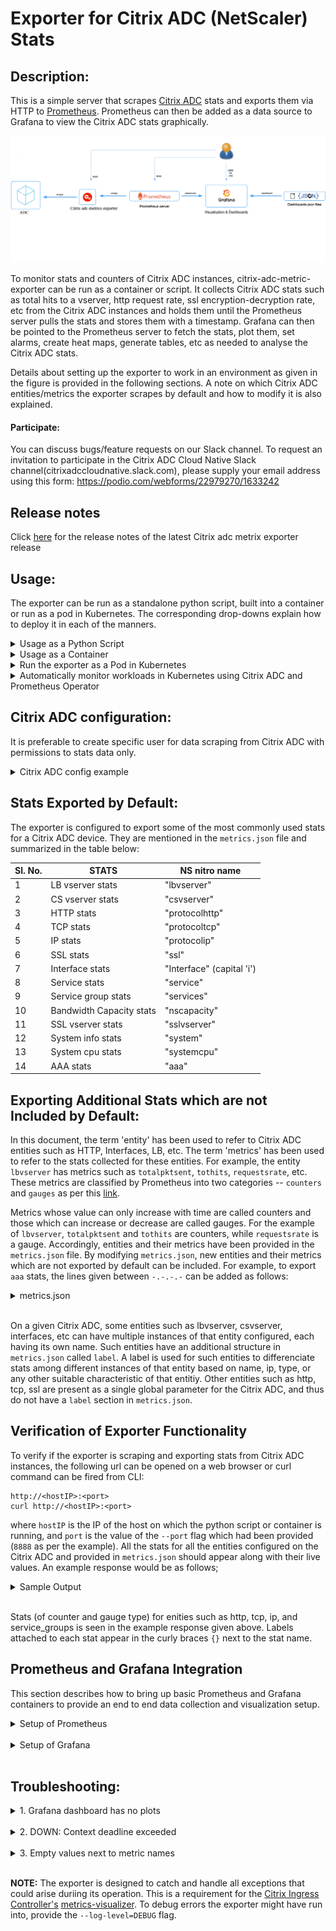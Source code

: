 Exporter for Citrix ADC (NetScaler) Stats
===

Description:
---

This is a simple server that scrapes [Citrix ADC](https://www.citrix.com/products/citrix-adc/) stats and exports them via HTTP to [Prometheus](https://github.com/prometheus). Prometheus can then be added as a data source to Grafana to view the Citrix ADC stats graphically.

![exporter_diagram](images/Citrix-adc-exporter-workflow.png)
 
To monitor stats and counters of Citrix ADC instances, citrix-adc-metric-exporter can be run as a container or script. It collects Citrix ADC stats such as total hits to a vserver, http request rate, ssl encryption-decryption rate, etc from the Citrix ADC instances and holds them until the Prometheus server pulls the stats and stores them with a timestamp. Grafana can then be pointed to the Prometheus server to fetch the stats, plot them, set alarms, create heat maps, generate tables, etc as needed to analyse the Citrix ADC stats. 

   Details about setting up the exporter to work in an environment as given in the figure is provided in the following sections. A note on which Citrix ADC entities/metrics the exporter scrapes by default and how to modify it is also explained.

#### Participate:

   You can discuss bugs/feature requests on our Slack channel. To request an invitation to participate in the Citrix ADC Cloud Native Slack channel(citrixadccloudnative.slack.com), please supply your email address using this form: https://podio.com/webforms/22979270/1633242

## Release notes

Click [here](https://github.com/citrix/citrix-adc-metrics-exporter/releases) for the release notes of the latest Citrix adc metrix exporter release

Usage:
---
The exporter can be run as a standalone python script, built into a container or run as a pod in Kubernetes. The corresponding drop-downs explain how to deploy it in each of the manners.

<details>
<summary>Usage as a Python Script</summary>
<br>

To use the exporter as a python script, the ```prometheus_client``` and ```requests``` package needs to be installed. This can be done using 
```
pip install prometheus_client
pip install requests
pip install PyYAML
pip install retrying
```
Now, create a folder ```/exporter``` and copy the ```metrics.json``` file to the folder. 
Finally, the exporter can be run as a python script using;
```
nohup python exporter.py [flags] &
```
where the flags are:

flag&nbsp;&nbsp;&nbsp;&nbsp;&nbsp;&nbsp;&nbsp;&nbsp;&nbsp;&nbsp;&nbsp;&nbsp;&nbsp;&nbsp;&nbsp;&nbsp;&nbsp;&nbsp; | Description
-----------------|--------------------
--target-nsip    | Provide the &lt;IP&gt; of the Citrix ADC to be monitored
--port	         | Specify on which port metrics collected by the exporter should be exposed. Agents like Prometheus will need to scrape this port of the container to collected metrics
--metric         | Provide a specific metric to load from metrics.json file (eg: 'lbvserver', 'protocolhttp', etc). If not provided, all metric entities from metrics.json will be loaded
--secure         | Ensures HTTPS connection to ADC. Option 'no'(HTTP) can be provided to collect metrics from Citrix ADC. Default: 'yes'.
--start-delay    | Specify time for which exporter should sleep before starting metric collection. Default: 10s
--timeout        | Specify timeout period for exporter to obtain response from target Citrix ADCs. Default: 15s
--metrics-file   | The location of metrics.json file. Default: /exporter/metrics.json
--log-file       | The location of exporter.log file. Default: /exporter/exporter.log
--log-level      | The level of logging. DEBUG, INFO, WARNING, ERROR or CRITICAL Default: ERROR
--config-file    | File with configs such as ```username```, ```password```, ```validate-cert```, ```cacert-path```, etc. Helps supply username and password through file rather than CLI.
--validate-cert. | Specify if ca certifcate is to be validated to access Citrix ADC. Default: 'no'. Valid value: 'yes'
--cacert-path.   | Provide valid cert path if "-validate-cert" set to 'yes'. cert path will only be considered if '--validate-cert' is set to 'yes'.
--k8sCICprefix   | Provide the prefix if exporter is used in kubernetes enviroment with Citrix ingress controller, "k8s_ingress_service_stats" dashboard can be used only if correct CICprefix is provided and CIC version is 1.2.0 and above. Default prefix is "K8s"  

The exporter can be setup as given in the diagram using;
```
nohup python exporter.py --target-nsip=10.0.0.1 --port 8888 --config-file=config.yaml &
```
This directs the exporter container to scrape 10.0.0.1 IP, and the expose the stats it collects on port 8888.

File 'config.yaml' should contain username and password of the ADC to which exporter connects to. For reference, refer config.yaml.example which specifies the format for providing the login credentials. 

Login credentials can also be provided using environment variables using NS_USER, NS_PASSWORD.Though config file input is the preferred method for security concerns.

The user can then access the exported metrics directly thorugh port 8888 on the machine where the exporter is running, or Prometheus and Grafana can be setup to view the exported metrics though their GUI.

### Additionals:
As an optional configuration, Citrix ADC exporter allows you to validate the SSL server certificate provided by Citrix ADC. 

For this:

-- In config.yaml, '--validate-cert' option should be set to 'yes', and certificate path should be provided using'--cacert-path' argument. 

-- Please confirm that certificate and '--cert-path' provided is valid.

-- Additionaly, '--validate-cert(default='no')' and '--secure(default='yes')' options should be set to 'yes'.



</details>



<details>
<summary>Usage as a Container</summary>
<br>

In order to use the exporter as a container, the image ```quay.io/citrix/citrix-adc-metrics-exporter:1.4.4``` will need to be pulled using;
```
docker pull quay.io/citrix/citrix-adc-metrics-exporter:1.4.4
```
**NOTE:** It can also be build locally using ```docker build -f Dockerfile -t <image_name>:<tag> ./```

Now, the exporter can be run using:
```
docker run -dt -p <host_port>:<container_port> --mount type=bind,source=<host-path-for-config-file>,target=/exporter/config.yaml quay.io/citrix/citrix-adc-metrics-exporter:1.4.4 [flags] --config-file=/exporter/config.yaml
```
where the flags are:

flag&nbsp;&nbsp;&nbsp;&nbsp;&nbsp;&nbsp;&nbsp;&nbsp;&nbsp;&nbsp;&nbsp;&nbsp;&nbsp;&nbsp;&nbsp;&nbsp;&nbsp;&nbsp; | Description
-----------------|--------------------
--target-nsip    | Provide the &lt;IP&gt; of the Citrix ADC to be monitored
--port	         | Specify on which port metrics collected by the exporter should be exposed. Agents like Prometheus will need to scrape this port of the container to collected metrics
--metric         | Provide a specific metric to load from metrics.json file (eg: 'lbvserver', 'protocolhttp', etc). If not provided, all metric entities from metrics.json will be loaded
--secure         | Ensures HTTPS connection to ADC. Option 'no'(HTTP) can be provided to collect metrics from Citrix ADC. Default: 'yes'.
--start-delay    | Specify time for which exporter should sleep before starting metric collection. Default: 10s
--timeout        | Specify timeout period for exporter to obtain response from target Citrix ADC. Default: 15s
--metrics-file   | The location of metrics.json file. Default: /exporter/metrics.json
--log-file       | The location of exporter.log file. Default: /exporter/exporter.log
--log-level      | The level of logging. DEBUG, INFO, WARNING, ERROR or CRITICAL Default: ERROR
--config-file    | File with configs such as ```username```, ```password```, ```validate-cert``, ```cacert-path```, etc. Helps supply username and password through file rather than CLI for secure deployment.
--validate-cert  | Specify if ca certifcate is to be validated to access Citrix ADC. Default: 'no'. Valid value: 'yes'
--cacert-path    | Provide valid cert path if "--validate-cert" set to 'yes'. cert path will only be considered if '--validate-cert' is set to 'yes'.
--k8sCICprefix   | Provide the prefix if exporter is used in kubernetes enviroment with Citrix ingress controller, "k8s_ingress_service_stats" dashboard can be used only if correct CICprefix is provided and CIC version is 1.2.0 and above. Default prefix is "K8s"  


To setup the exporter as given in the diagram, the following command can be used:
```
docker run -dt -p 8888:8888 --mount type=bind,source=/path/to/config.yaml,target=/exporter/config.yaml --name citrix-adc-exporter quay.io/citrix/citrix-adc-metrics-exporter:1.4.4 --target-nsip=10.0.0.1 --port=8888 --config-file=/exporter/config.yaml
```
This directs the exporter container to scrape the 10.0.0.1 IP, and the expose the stats it collects on port 8888.

File 'config.yaml' should contain username and password of the ADC to which exporter connects to. For reference, refer config.yaml.example which specifies the format for providing the login credentials. Config.yaml file then needs to be mounted to the container at fixed target specified('/exporter/config.yaml') only.

Login credentials can also be provided using environment variables using NS_USER, NS_PASSWORD.Though config file input is the preferred method for security concerns.

The user can then access the exported metrics directly thorugh port 8888 on the machine where the exporter is running, or Prometheus and Grafana can be setup to view the exported metrics though their GUI.

**NOTE:** In the command above, the value of the ```--port``` flag should be the same as the ```container_port```.


### Additionals:
As an optional configuration, Citrix ADC exporter allows you to validate the SSL server certificate provided by Citrix ADC.

For this:

-- In config.yaml, '--validate-cert' option should be set to 'yes', and certificate path should be provided using'--cacert-path' argument.

-- Please confirm that certificate and '--cert-path' provided is valid. 

-- Additionaly, '--validate-cert(default='no')' and '--secure(default='yes')' options should be set to 'yes' for certificate to be considered.

Certificate should then be mounted at the '--cacert-path' provided. For instance, if cert is 'cacert.pem' and '--cacert-path' provided in 'config.yaml' is '/exporter/cacert.pem'

```
docker run -dt -p 8888:8888 --mount type=bind,source=/path/to/config.yaml,target=/exporter/config.yaml --mount type=bind,source=/path/to/cacert.pem,target=/exporter/cacert.pem --name citrix-adc-exporter quay.io/citrix/citrix-adc-metrics-exporter:1.4.4 --target-nsip=10.0.0.1 --port=8888 --config-file=/exporter/config.yaml
``` 
Cert validation options can also be provided using environment variables using NS_VALIDATE_CERT, NS_CACERT_PATH. Thoughconfig file input is the preferred method.



</details>


<details>
<summary>Run the exporter as a Pod in Kubernetes</summary>
<br>

To provide the login credentials to access ADC, create a secret and mount the volume at mountpath "/mnt/nslogin".  
```
kubectl create secret generic nslogin --from-literal=username=<citrix-adc-user> --from-literal=password=<citrix-adc-password> -n <namespace>
```

The following yaml file can be used to deploy the exporter as a pod in Kuberenetes and expose it as a service. Here, the necessary flags are provided as a list in the ```args:``` section of the yaml file.
```
apiVersion: v1
kind: Pod
metadata:
  name: exporter
  labels:
    app: exporter
spec:
  containers:
    - name: exporter
      image: quay.io/citrix/citrix-adc-metrics-exporter:1.4.4
      args:
        - "--target-nsip=10.0.0.1"
        - "--port=8888"
      imagePullPolicy: Always
      volumeMounts:
      - name: nslogin
        mountPath: "/mnt/nslogin"
        readOnly: true
      securityContext:
        readOnlyRootFilesystem: true
  volumes:
  - name: nslogin
    secret:
      secretName: nslogin
---
apiVersion: v1
kind: Service
metadata:
  name: exporter
  labels:
    app: exporter
spec:
  type: ClusterIP
  ports:
  - port: 8888
    targetPort: 8888
    name: exporter-port
  selector:
    app: exporter
```

Login Credentials can also be provided using environment variables NS_USER, NS_PASSWORD. Though, secret volume is the preffered method for security.

Flags which can be provided to the exporter in the ```args:``` section are:

flag&nbsp;&nbsp;&nbsp;&nbsp;&nbsp;&nbsp;&nbsp;&nbsp;&nbsp;&nbsp;&nbsp;&nbsp;&nbsp;&nbsp;&nbsp;&nbsp;&nbsp;&nbsp; | Description
-----------------|--------------------
--target-nsip    | Provide the &lt;IP&gt; of the Citrix ADC to be monitored
--port	         | Specify on which port metrics collected by the exporter should be exposed. Agents like Prometheus will need to scrape this port of the container to collected metrics
--metric         | Provide a specific metric to load from metrics.json file (eg: 'lbvserver', 'protocolhttp', etc). If not provided, all metric entities from metrics.json will be loaded
--secure         | Ensures HTTPS connection to ADC. Option 'no'(HTTP) can be provided to collect metrics from Citrix ADC. Default: 'yes'.
--start-delay    | Specify time for which exporter should sleep before starting metric collection. Default: 10s
--timeout        | Specify timeout period for exporter to obtain response from target Citrix ADC. Default: 15s
--metrics-file   | The location of metrics.json file. Default: /exporter/metrics.json
--log-file       | The location of exporter.log file. Default: /exporter/exporter.log
--log-level      | The level of logging. DEBUG, INFO, WARNING, ERROR or CRITICAL Default: ERROR
--config-file    | File with configs such as ```username```, ```password```, ```validate-cert```, ```cacert-path```, etc. Helps supply username and password through file rather than CLI.
--validate-cert  | Specify if ca certifcate is to be validated to access Citrix ADC. Default: 'no'. Valid value: 'yes'
--cacert-path    | Provide valid cert path if "--validate-cert" set to 'yes'. cert path will only be considered if '--validate-cert' is set to 'yes'.
--k8sCICprefix   | Provide the prefix if exporter is used in kubernetes enviroment with Citrix ingress controller, "k8s_ingress_service_stats" dashboard can be used only if correct CICprefix is provided and CIC version is 1.2.0 and above. Default prefix is "K8s"  


### Additionals:
As an optional configuration, Citrix ADC exporter allows you to validate the SSL server certificate provided by Citrix ADC. For this:
User need to first mount the secret at any valid path inside pod. For instance, for CA certificate 'cacert.pem' and name give as 'exp-ca-cert'

```
kubectl create secret generic exp-ca-cert --from-file=./cacert.pem"
```

-- In args section of yaml, '--validate-cert' option should be set to 'yes', and certificate path should be provided using'--cacert-path' argument.

-- Please confirm that mounted certificate and '--cert-path' provided are valid. 

-- Additionaly, '--validate-cert(default='no')' and '--secure(default='yes')' options should be set to 'yes' for certificate to be considered.
 
```
apiVersion: v1
kind: Pod
metadata:
  name: exporter
  labels:
    app: exporter
spec:
  containers:
    - name: exporter
      image: quay.io/citrix/citrix-adc-metrics-exporter:1.4.4
      args:
        - "--target-nsip=10.0.0.1"
        - "--port=8888"
        - "--validate-cert=yes"
        - "--cacert-path=/mnt/certs/cacert.pem"
      imagePullPolicy: Always
      volumeMounts:
      - name: nslogin
        mountPath: "/mnt/nslogin"
        readOnly: true
      - name: exp-ca-cert
        mountPath: "/mnt/certs/"
        readOnly: true
      securityContext:
        readOnlyRootFilesystem: true
  volumes:
  - name: nslogin
    secret:
      secretName: nslogin
  - name: exp-ca-cert
    secret:
      secretName: exp-ca-cert
---
apiVersion: v1
kind: Service
metadata:
  name: exporter
  labels:
    app: exporter
spec:
  type: ClusterIP
  ports:
  - port: 8888
    targetPort: 8888
    name: exporter-port
  selector:
    app: exporter
```
Cert Credentials can also be provided using environment variables NS_VALIDATE_CERT, NS_CACERT_PATH instead of args '--validate-cert', '--cacert-path' respectively.


</details>

<details>
<summary>Automatically monitor workloads in Kubernetes using Citrix ADC and Prometheus Operator</summary>
<br>
When the Citrix ADC is used as an Ingress to workloads in a Kubernetes, cluster, you can use the exporter along with the Prometheus Operator (https://github.com/coreos/prometheus-operator) to automatically monitor new workloads as they are deployed. https://developer-docs.citrix.com/projects/citrix-k8s-ingress-controller/en/latest/metrics/promotheus-grafana/
</details>

Citrix ADC configuration:
---
It is preferable to create specific user for data scraping from Citrix ADC with permissions to stats data only.

<details>
<summary>Citrix ADC config example</summary>

```
# Create a new Command Policy which is only allowed to run the stat command
add system cmdPolicy stats-policy ALLOW (^stat.*|show ns license|show serviceGroup|show ssl certKey)

# Create a new user  
# Change the 'password' in accordance with your password policy
add system user stats-user "password" -externalAuth DISABLED 

# Bind the local user account to the created Command Policy
bind system user stats-user stats-policy 100
```

</details>

Stats Exported by Default:
---

The exporter is configured to export some of the most commonly used stats for a Citrix ADC device. They are mentioned in the ```metrics.json``` file and summarized in the table below:

Sl. No. |     STATS                 | NS nitro name
--------|---------------------------|--------------
1       | LB vserver stats          | "lbvserver"
2       | CS vserver stats          | "csvserver"
3       | HTTP stats                | "protocolhttp"
4       | TCP stats                 | "protocoltcp"
5       | IP stats                  | "protocolip"
6       | SSL stats                 | "ssl"
7       | Interface stats           | "Interface" (capital 'i')
8       | Service stats             | "service"
9       | Service group stats       | "services"
10      | Bandwidth Capacity stats  | "nscapacity"
11      | SSL vserver stats         | "sslvserver"
12      | System info stats         | "system"
13      | System cpu stats          | "systemcpu"
14      | AAA stats                 | "aaa"


Exporting Additional Stats which are not Included by Default:
---

In this document, the term 'entity' has been used to refer to Citrix ADC entities such as HTTP, Interfaces, LB, etc. The term 'metrics' has been used to refer to the stats collected for these entities. For example,
the entity ```lbvserver``` has metrics such as ```totalpktsent```, ```tothits```, ```requestsrate```, etc. These metrics are classified by Prometheus into two categories -- ```counters``` and ```gauges``` as per this [link](https://prometheus.io/docs/concepts/metric_types/).   

Metrics whose value can only increase with time are called counters and those which can increase or decrease are called gauges. For the example of ```lbvserver```, ```totalpktsent``` and ```tothits``` are counters, while ```requestsrate``` is a gauge. 
Accordingly, entities and their metrics have been provided in the ```metrics.json``` file. By modifying ```metrics.json```, new entities and their metrics which are not exported by default can be included. 
For example, to  export ```aaa``` stats, the lines given between ```-.-.-.-``` can be added as follows:

<details>
<summary>metrics.json</summary>
<br>

```
{
    "system": {
        "counters": [
            ["numcpus", "citrixadc_cpu_number"]
        ],

        "gauges": [
            ["cpuusagepcnt", "citrixadc_cpu_usage_percent"],
            ["mgmtcpuusagepcnt", "citrixadc_cpu_management_cpu_usage_percent"],
            ["pktcpuusagepcnt", "citrixadc_cpu_packet_cpu_usage_percent"],
            ["rescpuusagepcnt", "citrixadc_cpu_res_cpu_usage_percent"]
        ]
    },

-.-.-.-.-.-.-.-.-.-.-.-.-.-.-.-.-.-.-.-.-.-.-.-.-.-.-.-.-.-.-.-.-.-.-.-.-.-.-.-.-.-.-.-.
    "aaa": {
            "counters": [
                ["aaatotsessions", "citrixadc_aaa_tot_sessions"],
                ["aaatotsessiontimeout", "citrixadc_aaa_tot_session_timeout"]
            ],
            "gauges": [
                ["aaasessionsrate', 'citrixadc_aaa_sessions_rate"],
                ["aaasessiontimeoutrate ', 'citrixadc_aaa_session_timeout_rate"]
            ]
      },
-.-.-.-.-.-.-.-.-.-.-.-.-.-.-.-.-.-.-.-.-.-.-.-.-.-.-.-.-.-.-.-.-.-.-.-.-.-.-.-.-.-.-.-.

    "protocolhttp": {
        "counters": [
            ["httptotrequests", "citrixadc_http_tot_requests"],
            ["httptotresponses", "citrixadc_http_tot_responses"],
            ["httptotposts", "citrixadc_http_tot_posts"],
            ["httptotgets", "citrixadc_http_tot_gets"],
            ...
            ...
            ["httptotchunkedrequests", "citrixadc_http_tot_chunked_requests"]
        ],

        "gauges": [
            ["httprequestsrate", "citrixadc_http_requests_rate"],
            ["spdystreamsrate", "citrixadc_http_spdy_streams_rate"],
            ...
            ...
            ["http11responsesrate", "citrixadc_http_11_responses_rate"]
        ]
    },

    "lbvserver": {
        "counters": [
            ["totalpktssent", "citrixadc_lb_packets_sent_total"],
            ["tothits", "citrixadc_lb_hits_total"],
            ["totalrequestbytes", "citrixadc_lb_request_bytes_total"],
            ...
            ... 
            ["totalresponsebytes", "citrixadc_lb_response_bytes_received_total"]
        ],

        "gauges": [
            ["requestbytesrate", "citrixadc_lb_request_rate_bytes"],
            ["requestsrate", "citrixadc_lb_request_rate"],
            ...
            ...
            ["inactsvcs", "citrixadc_lb_inactive_services_count"]
        ],

        
            ["name", "citrixadc_lb_name"],
            ["type", "citrixadc_lb_type"],
        ]
    },

...
...
...
}

```

</details>
<br>


On a given Citrix ADC, some entities such as lbvserver, csvserver, interfaces, etc can have multiple instances of that entity configured, each having its own name. Such entities have an additional structure in ```metrics.json``` called ```label```.
A label is used for such entities to differenciate stats among different instances of that entity based on name, ip, type, or any other suitable characteristic of that entitiy. 
Other entities such as http, tcp, ssl are present as a single global parameter for the Citrix ADC, and thus do not have a ```label``` section in ```metrics.json```.

Verification of Exporter Functionality
---
To verify if the exporter is scraping and exporting stats from Citrix ADC instances, the following url can be opened on a web browser or curl command can be fired from CLI:
```
http://<hostIP>:<port>
curl http://<hostIP>:<port>
```
where ```hostIP``` is the IP of the host on which the python script or container is running, and ```port``` is the value of the ```--port``` flag which had been provided (```8888``` as per the example). All the stats for all the entities configured on the Citrix ADC and provided in ```metrics.json``` should appear along with their live values. An example response would be as follows;

<details>
<summary>Sample Output</summary>
<br>

```
# HELP http_tot_rx_packets tcptotrxpkts
# TYPE http_tot_rx_packets counter
http_tot_rx_packets{nsip="10.0.0.1"} 2094931640.0
# HELP tcp_tot_rx_bytes tcptotrxbytes
# TYPE tcp_tot_rx_bytes counter
tcp_tot_rx_bytes{nsip="10.0.0.1"} 735872803514.0
# HELP tcp_tx_bytes tcptottxbytes
# TYPE tcp_tx_bytes counter
tcp_tx_bytes{nsip="10.0.0.1"} 249210838820.0
# HELP tcp_tot_tx_packets tcptottxpkts
# TYPE tcp_tot_tx_packets counter
tcp_tot_tx_packets{nsip="10.0.0.1"} 2082562915.0
# HELP tcp_tot_client_connections_opened tcptotclientconnopened
# TYPE tcp_tot_client_connections_opened counter
tcp_tot_client_connections_opened{nsip="10.0.0.1"} 35606929.0
ip_tot_bad_mac_addresses{nsip="10.0.0.1"} 0.0
# HELP ip_rx_packers_rate iprxpktsrate
# TYPE ip_rx_packers_rate gauge
ip_rx_packers_rate{nsip="10.0.0.1"} 17703.0
# HELP ip_rx_bytes_rate iprxbytesrate
# TYPE ip_rx_bytes_rate gauge
ip_rx_bytes_rate{nsip="10.0.0.1"} 5797562.0
# HELP ip_tx_packets_rate iptxpktsrate
# TYPE ip_tx_packets_rate gauge
ip_tx_packets_rate{nsip="10.0.0.1"} 18119.0
# HELP ip_bytes_rate iptxbytesrate
# TYPE ip_bytes_rate gauge
ip_bytes_rate{nsip="10.0.0.1"} 1038524.0
# HELP services_tot_requests totalrequests
# TYPE services_tot_requests counter
services_tot_requests{nsip="10.0.0.2",service_ip="20.0.0.56",servicegroup_name="svcgrp"} 10.0
services_tot_requests{nsip="10.0.0.2",service_ip="20.0.0.57",servicegroup_name="svcgrp"} 11.0
services_tot_requests{nsip="10.0.0.2",service_ip="20.0.0.60",servicegroup_name="svcgrp2"} 4.0
# HELP services_tot_response_bytes totalresponsebytes
# TYPE services_tot_response_bytes counter
services_tot_response_bytes{nsip="10.0.0.2",service_ip="20.0.0.56",servicegroup_name="svcgrp"} 2320.0
services_tot_response_bytes{nsip="10.0.0.2",service_ip="20.0.0.57",servicegroup_name="svcgrp"} 2552.0
services_tot_response_bytes{nsip="10.0.0.2",service_ip="20.0.0.60",servicegroup_name="svcgrp2"} 936.0
# HELP services_tot_request_bytes totalrequestbytes
# TYPE services_tot_request_bytes counter
services_tot_request_bytes{nsip="10.0.0.2",service_ip="20.0.0.56",servicegroup_name="svcgrp"} 860.0
services_tot_request_bytes{nsip="10.0.0.2",service_ip="20.0.0.57",servicegroup_name="svcgrp"} 946.0
services_tot_request_bytes{nsip="10.0.0.2",service_ip="20.0.0.60",servicegroup_name="svcgrp2"} 344.0
```

</details>
<br>

Stats (of counter and gauge type) for enities such as http, tcp, ip, and service_groups is seen in the example response given above. Labels attached to each stat appear in the curly braces ```{}``` next to the stat name.


Prometheus and Grafana Integration
---
This section describes how to bring up basic Prometheus and Grafana containers to provide an end to end data collection and visualization setup. 


<details>
<summary>Setup of Prometheus</summary>
<br>

These steps can be followed to setup a Prometheus container:
1. Pull the docker image: ```docker pull prom/prometheus```.

2. Create the ```prometheus.cfg``` file as given below, and providie the Exporter's IP and Port in the place of ```<EXPORTER_IP>``` and ```<EXPORTER_PORT>```. For example, the targets line might read ```- targets: ['10.100.200.3:8888']```.
```
global:
  scrape_interval: 15s
  scrape_timeout:  10s

  external_labels:
    monitor: 'prometheus-monitor'

scrape_configs:
- job_name: prometheus

  static_configs:
  - targets: ['<EXPORTER_IP>:<EXPORTER_PORT>']
```

3. Run the Prometheus container while providing the location of the ```prometheus.cfg``` file created in the above step: <br> 
```docker run -dt -p 9090:9090 -v /path/to/prometheus.cfg:/etc/prometheus/prometheus.cfg prom/prometheus:latest --config.file=/etc/prometheus/prometheus.cfg```

4. VERIFICATION: Go to the Prometheus web page and under the "Status" dropdown select "Targets". The exporter should appear as a target and in a few minutes time, must come up in ```UP``` state. This means that Prometheus is able to collect stats from the Exporter.

</details>
<br>


<details>
<summary>Setup of Grafana</summary>
<br>

The steps bellow can be followed to setup up a Grafana container with a sample dashboard.

1. Pull grafana image: ```docker pull grafana/grafana:latest```

2. Run grafana container: ```docker run -dt -p 3000:3000 grafana/grafana:latest```

3. Import any of the sample grafana dashboard files: Login to Grafana using admin:admin, from the column on the left select the ```+``` symbol, select "Import", and select "upload .json file". Now, navigate to and upload "sample_service_stats.json" or "sample_system_stats.json".

<img src="images/grafana-import-json.png" width="200">

4. To start seeing graphs and values in the dashboard, add the Prometheus datasource(s) to Grafana. While adding the datasource, ensure the name of the Prometheus datasource starts with the word "prometheus" (eg. prometheus_datasource1). Once added, datasources starting with the word "prometheus" will automatically get detected in the dropdown filters of the dashboard. 

<img src="images/grafana-datasource-1.png" width="200">
<img src="images/grafana-datasource-2.png" width="300">

5. Usage of Dashboard: For K8s CIC set up(providing K8sCICPrefix), with "k8s_cic_ingress_services_stats.json",dashboard shows service requests, surque queue, RPS and Invalid Request/Response. User can select any of the configured ingress  and then apply filter for a given ingress from the drop down menu for ingress.Fro non-k8s setup, one can use "sample_lb_stats.json" for all lbvservers configured on ADC for some counters. And with "sample_system_stats.json", dashboard shows CPU utilization, Memory Utilization and bandwidth capacity utilization where user can also set an alert. The dashboard can be expanded to include graphs of any other stats which the exporter is collecting. For more information on modifying the Grafana dashboard, please take a look at their [documentation](http://docs.grafana.org/) or demo [videos](https://www.youtube.com/watch?v=mgcJPREl3CU).

<img src="images/k8s-service-stats-dashboard.png" width="400"> <img src="images/system-stats-dashboard.png" width="400">

</details>
<br>


Troubleshooting:
---

<details>
<summary>1. Grafana dashboard has no plots</summary>
<br>

If the graphs on the Grafana dashboards do not have any values plotted (not even a flat '0' value line), this means that Grafana is unable to obtain stats from its datasource. The following can be done:

		
i. Check if the prometheus datasource is saved and working properly. On saving the datasource after providing the Name and IP, a "Data source is working" message should appear in green indicating the datasource is reachable and detected.
		
ii. If the dashboard was created using ```sample_grafana_dashboard.json```, ensure the name given to the Prometheus datasource begins with the word "prometheus", with all lowercase letters.
		
iii. Check the Targets page of prometheus to see if the requried target exporter is in ```DOWN``` state.

</details>
<br>

<details>
<summary>2. DOWN: Context deadline exceeded</summary>
<br>

If this appears against any of the exporter target of Prometheus, this means that Prometheus is unable to connect to that exporter, or is unable to fetch all the metrics from that exporter within the given ```scrape_timeout```.


i. If Prometheus Operator is being used ```scrape_timeout``` is usually adjusted automatically and such an error means that the exporter itself is not reachable
		
ii. If a standalone Promtheus container/pod is being used, try increasing the ```scrape_interval``` and ```scrape_timeout``` in the ```/etc/prometheus/prometheus.cfg``` file to allow for more time to collect the metrics.
		

</details>
<br>
      

<details>
<summary>3. Empty values next to metric names</summary>
<br>

It may be observed that some metrics are being received by Prometheus but have no value associated with them. This means that that the exporter is unable to collect that particular metric from the Citrix ADC. It could be either becuase:

	
i. The device provided as a ```--target-nsip``` is reachable on the IP and port but is not a Citrix ADC, or
	
ii. The metric being fetched does not exist in the Citrix ADC. Possibly due to it being an invalid metric name.
		
</details>
<br>
		

**NOTE:** The exporter is designed to catch and handle all exceptions that could arise duriing its operation. This is a requirement for the [Citrix Ingress Controller's](https://github.com/citrix/citrix-k8s-ingress-controller) [metrics-visualizer](https://github.com/citrix/citrix-k8s-ingress-controller/tree/master/metrics-visualizer). To debug errors the exporter might have run into, provide the ```--log-level=DEBUG``` flag.

